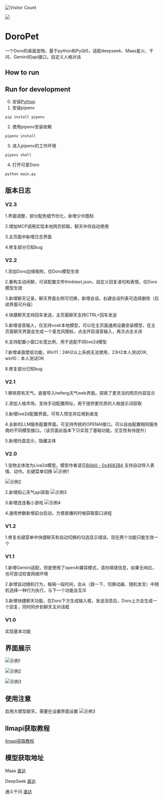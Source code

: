 ![Visitor Count](https://profile-counter.glitch.me/waterfeet/count.svg)

![](https://github-readme-stats.vercel.app/api?username=waterfeet&show_icons=true&theme=transparent)

# DoroPet
一个Doro的桌面宠物，基于python和PyQt5，适配deepseek、Maas星火、千问、Gemini的api接口，自定义人格对话

## How to run

## Run for development
0. 安装[Python](https://www.python.org/downloads/)
1. 安装pipenv
```
pip install pipenv
```
2. 使用pipenv安装依赖
```
pipenv install
```
3. 进入pipenv的工作环境
```
pipenv shell
```
4. 打开可爱Doro
```
python main.py
```


## 版本日志
### V2.3
1.界面调整，部分配色细节优化，新增少许图标

2.增加MCP调用实现本地网页抓取，聊天中将自动使用

3.主页面中新增日志界面

4.修复部分已知bug


### V2.2
1.添加Doro边缘吸附，仅Doro模型生效

2.重构主动闲聊，可读配置文件thinktext.json，自定义回复语句和表情，仅Doro模型生效

3.新增聊天记录，聊天界面左侧可切换，新增会话，右键会话列表可选择删除（后续界面可升级）

4.快捷聊天支持回车发送，主页面聊天支持CTRL+回车发送

5.新增语音输入，仅支持vosk本地模型，可以在主页面通用设置安装模型，在主页面聊天界面会生成一个麦克风图标，点击开启语音输入，再次点击关闭

6.支持配置小窗口长宽比例，用于适配不同live2d模型

7.新增桌面壁纸功能，Win11：24H2以上系统无法使用，23H2本人测试OK; win10：本人测试OK

8.修复部分已知bug


### V2.1
1.移除原有天气，直接导入hefeng天气web界面。探索了更灵活的网页内容显示

2.添加人格市场，支持手动配置网址，用于提供更优质的人格提示词获取

3.新增live2d配置界面，可导入预览并应用到桌宠

4.全新的LLM服务配置界面。可支持传统的OPENAI接口。可以自由配置相同服务商的不同模型接口。（该页面此版本下只实现了基础功能，交互性有待提升）

5.新增托盘显示，隐藏主体


### V2.0
1.宠物主体改为Live2d模型，模型作者请见[Bilibili - 0x4682B4](https://www.bilibili.com/video/BV16z421B7HQ/?spm_id_from=333.337.search-card.all.click&vd_source=9bceeddd42a92116ea7719803b25e80f)
支持自动导入表情、动作。右键菜单切换
![示例1](examples/表情.png)

![示例2](https://github.com/waterfeet/DoroPet_V2/blob/main/%E5%8A%A8%E4%BD%9C.png)

2.新增知心天气api获取
![示例3](https://github.com/waterfeet/DoroPet_V2/blob/main/%E7%A4%BA%E4%BE%8B_%E5%A4%A9%E6%B0%94.png)

3.新增连连看小游戏
![示例4](https://github.com/waterfeet/DoroPet_V2/blob/main/%E8%BF%9E%E8%BF%9E%E7%9C%8B.png)

4.通用参数新增前台启动，方便直播的时候获取窗口进程


### V1.2
1.修复右键菜单中快捷聊天和自动切换的勾选显示错误，现在两个功能只能生效一个


### V1.1
1.新增Gemini适配，但是使用了openAI兼容模式，请勿填错信息，如果无响应，也可尝试检查网络环境

2.新增自动随机行为，每隔一段时间，会从（跳一下、切换动画、随机发言）中随机选择一种行为执行，与下一个功能会互斥

3.新增快捷聊天功能，在Doro下方生成输入框，发送消息后，Doro上方会生成一个回复，同时同步到聊天主对话框

### V1.0
实现基本功能

## 界面展示
![示例1](examples/4f8c0ccc-d96f-4c79-9736-98322a8dbffa.png)

![示例2](examples/7ed89c43-2a7a-448d-a9c5-a5bf4eae0067.png)

![示例3](examples/1f8e33c8-a0b4-46d8-87ce-277f48dfd4d2.png)

## 使用注意
启用大模型聊天，需要在设置界面设置
![示例3](examples/796e748f-cb50-4d71-8dc6-76c6efd8e972.png)

## llmapi获取教程

[llmapi获取教程](examples/How%20to%20get%20llm%20API/getAPI.md)


## 模型获取地址
Maas
[直达](https://training.xfyun.cn/experience/text2text)

DeepSeek
[直达](https://platform.deepseek.com)

通义千问
[直达](https://bailian.console.aliyun.com/?spm=5176.30202035.J_5cDGbYTFXDvcuWnwVDdx7.1.370f1e71U1iaYl&tab=model#/model-market/detail/qwen3)
